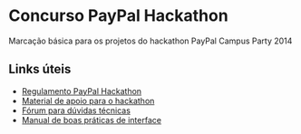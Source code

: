 # Concurso PayPal Hackathon

Marcação básica para os projetos do hackathon PayPal Campus Party 2014

## Links úteis

* [Regulamento PayPal Hackathon](https://www.paypal-brasil.com.br/forum/index.php?/topic/299-regulamento-paypal-hackathon/)
* [Material de apoio para o hackathon](https://www.paypal-brasil.com.br/forum/index.php?/topic/296-links-%C3%BAteis-para-o-hackathon/)
* [Fórum para dúvidas técnicas](https://www.paypal-brasil.com.br/forum/index.php?/forum/28-concurso-paypal-hackathon/)
* [Manual de boas práticas de interface](https://www.paypal-brasil.com.br/x/manual-de-boas-praticas-paypal-BPI.pdf)
